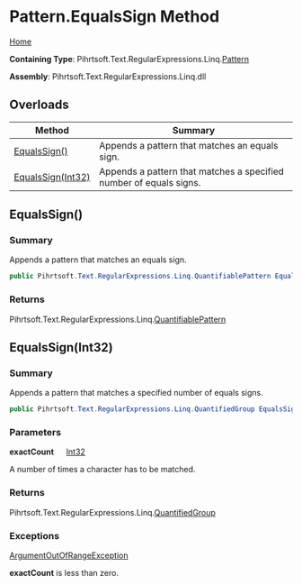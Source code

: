 # Pattern\.EqualsSign Method

[Home](../../../../../../README.md)

**Containing Type**: Pihrtsoft\.Text\.RegularExpressions\.Linq\.[Pattern](../README.md)

**Assembly**: Pihrtsoft\.Text\.RegularExpressions\.Linq\.dll

## Overloads

| Method | Summary |
| ------ | ------- |
| [EqualsSign()](#Pihrtsoft_Text_RegularExpressions_Linq_Pattern_EqualsSign) | Appends a pattern that matches an equals sign\. |
| [EqualsSign(Int32)](#Pihrtsoft_Text_RegularExpressions_Linq_Pattern_EqualsSign_System_Int32_) | Appends a pattern that matches a specified number of equals signs\. |

## EqualsSign\(\) <a name="Pihrtsoft_Text_RegularExpressions_Linq_Pattern_EqualsSign"></a>

### Summary

Appends a pattern that matches an equals sign\.

```csharp
public Pihrtsoft.Text.RegularExpressions.Linq.QuantifiablePattern EqualsSign()
```

### Returns

Pihrtsoft\.Text\.RegularExpressions\.Linq\.[QuantifiablePattern](../../QuantifiablePattern/README.md)

## EqualsSign\(Int32\) <a name="Pihrtsoft_Text_RegularExpressions_Linq_Pattern_EqualsSign_System_Int32_"></a>

### Summary

Appends a pattern that matches a specified number of equals signs\.

```csharp
public Pihrtsoft.Text.RegularExpressions.Linq.QuantifiedGroup EqualsSign(int exactCount)
```

### Parameters

**exactCount** &emsp; [Int32](https://docs.microsoft.com/en-us/dotnet/api/system.int32)

A number of times a character has to be matched\.

### Returns

Pihrtsoft\.Text\.RegularExpressions\.Linq\.[QuantifiedGroup](../../QuantifiedGroup/README.md)

### Exceptions

[ArgumentOutOfRangeException](https://docs.microsoft.com/en-us/dotnet/api/system.argumentoutofrangeexception)

**exactCount** is less than zero\.

